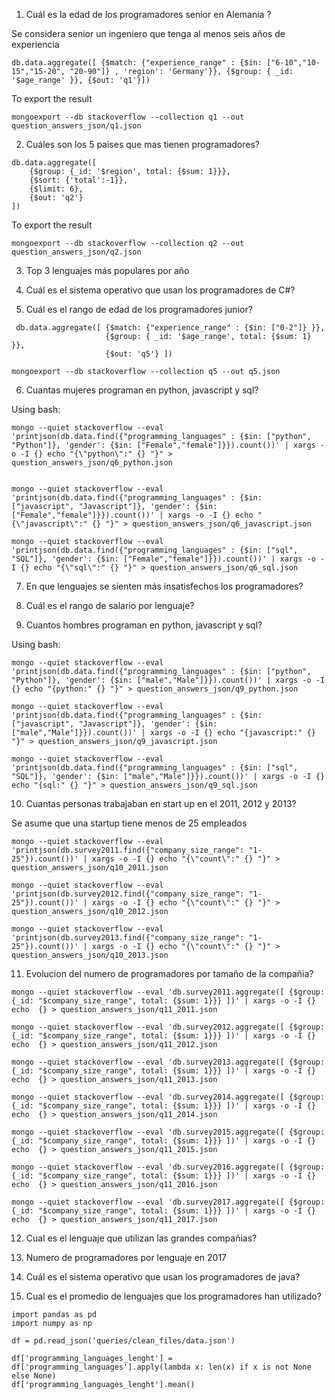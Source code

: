 1. Cuál es la edad de los programadores senior en Alemania ?

Se considera senior un ingeniero que tenga al menos seis años de experiencia

```
db.data.aggregate([ {$match: {"experience_range" : {$in: ["6-10","10-15","15-20", "20-90"]} , 'region': 'Germany'}}, {$group: { _id: '$age_range' }}, {$out: 'q1'}])
```

To export the result

```
mongoexport --db stackoverflow --collection q1 --out question_answers_json/q1.json
```

2. Cuáles son los 5 paises que mas tienen programadores?

```
db.data.aggregate([
    {$group: {_id: '$region', total: {$sum: 1}}},
    {$sort: {'total':-1}},
    {$limit: 6},
    {$out: 'q2'}
])
```

To export the result

```
mongoexport --db stackoverflow --collection q2 --out question_answers_json/q2.json
```

3. Top 3 lenguajes más populares por año


4. Cuál es el sistema operativo que usan los programadores de C#?

5. Cuál es el rango de edad de los programadores junior?

```
 db.data.aggregate([ {$match: {"experience_range" : {$in: ["0-2"]} }},
                     {$group: { _id: '$age_range', total: {$sum: 1} }},
                     {$out: 'q5'} ])
```

```
mongoexport --db stackoverflow --collection q5 --out q5.json
```

6. Cuantas mujeres programan en python, javascript y sql?

Using bash:

```
mongo --quiet stackoverflow --eval 'printjson(db.data.find({"programming_languages" : {$in: ["python", "Python"]}, 'gender': {$in: ["Female","female"]}}).count())' | xargs -o -I {} echo "{\"python\":" {} "}" > question_answers_json/q6_python.json


mongo --quiet stackoverflow --eval 'printjson(db.data.find({"programming_languages" : {$in: ["javascript", "Javascript"]}, 'gender': {$in: ["Female","female"]}}).count())' | xargs -o -I {} echo "{\"javascript\":" {} "}" > question_answers_json/q6_javascript.json

mongo --quiet stackoverflow --eval 'printjson(db.data.find({"programming_languages" : {$in: ["sql", "SQL"]}, 'gender': {$in: ["Female","female"]}}).count())' | xargs -o -I {} echo "{\"sql\":" {} "}" > question_answers_json/q6_sql.json
```

7. En que lenguajes se sienten más insatisfechos los programadores?


8. Cuál es el rango de salario por lenguaje?


9. Cuantos hombres programan en python, javascript y sql?

Using bash:

```
mongo --quiet stackoverflow --eval 'printjson(db.data.find({"programming_languages" : {$in: ["python", "Python"]}, 'gender': {$in: ["male","Male"]}}).count())' | xargs -o -I {} echo "{python:" {} "}" > question_answers_json/q9_python.json

mongo --quiet stackoverflow --eval 'printjson(db.data.find({"programming_languages" : {$in: ["javascript", "Javascript"]}, 'gender': {$in: ["male","Male"]}}).count())' | xargs -o -I {} echo "{javascript:" {} "}" > question_answers_json/q9_javascript.json

mongo --quiet stackoverflow --eval 'printjson(db.data.find({"programming_languages" : {$in: ["sql", "SQL"]}, 'gender': {$in: ["male","Male"]}}).count())' | xargs -o -I {} echo "{sql:" {} "}" > question_answers_json/q9_sql.json
```

10. Cuantas personas trabajaban en start up en el 2011, 2012 y 2013?

Se asume que una startup tiene menos de 25 empleados

```
mongo --quiet stackoverflow --eval 'printjson(db.survey2011.find({"company_size_range": "1-25"}).count())' | xargs -o -I {} echo "{\"count\":" {} "}" > question_answers_json/q10_2011.json
```

```
mongo --quiet stackoverflow --eval 'printjson(db.survey2012.find({"company_size_range": "1-25"}).count())' | xargs -o -I {} echo "{\"count\":" {} "}" > question_answers_json/q10_2012.json
```

```
mongo --quiet stackoverflow --eval 'printjson(db.survey2013.find({"company_size_range": "1-25"}).count())' | xargs -o -I {} echo "{\"count\":" {} "}" > question_answers_json/q10_2013.json
```

11. Evolucion del numero de programadores por tamaño de la compañia?

```
mongo --quiet stackoverflow --eval 'db.survey2011.aggregate([ {$group: {_id: "$company_size_range", total: {$sum: 1}}} ])' | xargs -o -I {} echo  {} > question_answers_json/q11_2011.json

mongo --quiet stackoverflow --eval 'db.survey2012.aggregate([ {$group: {_id: "$company_size_range", total: {$sum: 1}}} ])' | xargs -o -I {} echo  {} > question_answers_json/q11_2012.json

mongo --quiet stackoverflow --eval 'db.survey2013.aggregate([ {$group: {_id: "$company_size_range", total: {$sum: 1}}} ])' | xargs -o -I {} echo  {} > question_answers_json/q11_2013.json

mongo --quiet stackoverflow --eval 'db.survey2014.aggregate([ {$group: {_id: "$company_size_range", total: {$sum: 1}}} ])' | xargs -o -I {} echo  {} > question_answers_json/q11_2014.json

mongo --quiet stackoverflow --eval 'db.survey2015.aggregate([ {$group: {_id: "$company_size_range", total: {$sum: 1}}} ])' | xargs -o -I {} echo  {} > question_answers_json/q11_2015.json

mongo --quiet stackoverflow --eval 'db.survey2016.aggregate([ {$group: {_id: "$company_size_range", total: {$sum: 1}}} ])' | xargs -o -I {} echo  {} > question_answers_json/q11_2016.json

mongo --quiet stackoverflow --eval 'db.survey2017.aggregate([ {$group: {_id: "$company_size_range", total: {$sum: 1}}} ])' | xargs -o -I {} echo  {} > question_answers_json/q11_2017.json
```

12. Cual es el lenguaje que utilizan las grandes compañias?


13. Numero de programadores por lenguaje en 2017


14. Cuál es el sistema operativo que usan los programadores de java?

15. Cual es el promedio de lenguajes que los programadores han utilizado?

```
import pandas as pd
import numpy as np

df = pd.read_json('queries/clean_files/data.json')

df['programming_languages_lenght'] = df['programming_languages'].apply(lambda x: len(x) if x is not None else None)
df['programming_languages_lenght'].mean()
```

